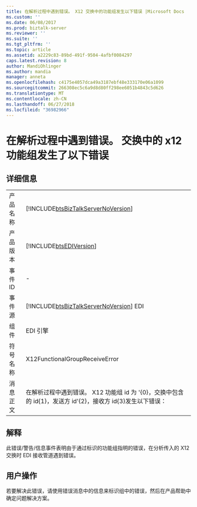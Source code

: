 ```yaml
---
title: 在解析过程中遇到错误。 X12 交换中的功能组发生以下错误 |Microsoft Docs
ms.custom: ''
ms.date: 06/08/2017
ms.prod: biztalk-server
ms.reviewer: ''
ms.suite: ''
ms.tgt_pltfrm: ''
ms.topic: article
ms.assetid: a2229c83-89bd-491f-9504-4afbf0084297
caps.latest.revision: 8
author: MandiOhlinger
ms.author: mandia
manager: anneta
ms.openlocfilehash: c4175e4057dca49a3187ebf48e333170e06a1099
ms.sourcegitcommit: 266308ec5c6a9d8d80ff298ee6051b4843c5d626
ms.translationtype: MT
ms.contentlocale: zh-CN
ms.lasthandoff: 06/27/2018
ms.locfileid: "36982966"
---
```

# <a name="error-encountered-during-parsing-the-x12-functional-group-in-the-interchange-had-the-following-errors"></a>在解析过程中遇到错误。 交换中的 x12 功能组发生了以下错误
## <a name="details"></a>详细信息  
  
|                 |                                                                                                                                                                           |
|-----------------|---------------------------------------------------------------------------------------------------------------------------------------------------------------------------|
|  产品名称   |                                            [!INCLUDE[btsBizTalkServerNoVersion](../includes/btsbiztalkservernoversion-md.md)]                                             |
| 产品版本 |                                                        [!INCLUDE[btsEDIVersion](../includes/btsediversion-md.md)]                                                         |
|    事件 ID     |                                                                                     -                                                                                     |
|  事件源   |                                          [!INCLUDE[btsBizTalkServerNoVersion](../includes/btsbiztalkservernoversion-md.md)] EDI                                           |
|    组件    |                                                                                EDI 引擎                                                                                 |
|  符号名称  |                                                                      X12FunctionalGroupReceiveError                                                                       |
|  消息正文   | 在解析过程中遇到错误。 X12 功能组 id 为 '{0}，交换中包含的 id{1}，发送方 id'{2}，接收方 id{3}发生以下错误： |
  
## <a name="explanation"></a>解释  
 此错误/警告/信息事件表明由于通过标识的功能组指明的错误，在分析传入的 X12 交换时 EDI 接收管道遇到错误。  
  
## <a name="user-action"></a>用户操作  
 若要解决此错误，请使用错误消息中的信息来标识组中的错误，然后在产品帮助中确定问题解决方案。